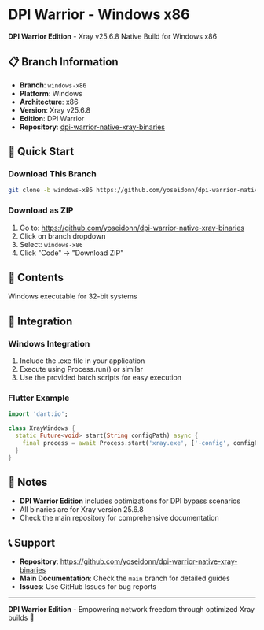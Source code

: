 # DPI Warrior - Windows x86

**DPI Warrior Edition** - Xray v25.6.8 Native Build for Windows x86

## 📋 Branch Information
- **Branch**: `windows-x86`
- **Platform**: Windows
- **Architecture**: x86
- **Version**: Xray v25.6.8
- **Edition**: DPI Warrior
- **Repository**: [dpi-warrior-native-xray-binaries](https://github.com/yoseidonn/dpi-warrior-native-xray-binaries)

## 🚀 Quick Start

### Download This Branch
```bash
git clone -b windows-x86 https://github.com/yoseidonn/dpi-warrior-native-xray-binaries.git
```

### Download as ZIP
1. Go to: https://github.com/yoseidonn/dpi-warrior-native-xray-binaries
2. Click on branch dropdown
3. Select: `windows-x86`
4. Click "Code" → "Download ZIP"

## 📁 Contents

Windows executable for 32-bit systems

## 🔧 Integration

### Windows Integration
1. Include the .exe file in your application
2. Execute using Process.run() or similar
3. Use the provided batch scripts for easy execution

### Flutter Example
```dart
import 'dart:io';

class XrayWindows {
  static Future<void> start(String configPath) async {
    final process = await Process.start('xray.exe', ['-config', configPath]);
  }
}
```

## 🔧 Notes

- **DPI Warrior Edition** includes optimizations for DPI bypass scenarios
- All binaries are for Xray version 25.6.8
- Check the main repository for comprehensive documentation

## 📞 Support

- **Repository**: https://github.com/yoseidonn/dpi-warrior-native-xray-binaries
- **Main Documentation**: Check the `main` branch for detailed guides
- **Issues**: Use GitHub Issues for bug reports

---

**DPI Warrior Edition** - Empowering network freedom through optimized Xray builds 🚀
